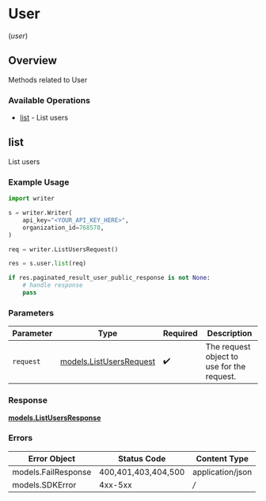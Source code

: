 # User
(*user*)

## Overview

Methods related to User

### Available Operations

* [list](#list) - List users

## list

List users

### Example Usage

```python
import writer

s = writer.Writer(
    api_key="<YOUR_API_KEY_HERE>",
    organization_id=768578,
)

req = writer.ListUsersRequest()

res = s.user.list(req)

if res.paginated_result_user_public_response is not None:
    # handle response
    pass

```

### Parameters

| Parameter                                                   | Type                                                        | Required                                                    | Description                                                 |
| ----------------------------------------------------------- | ----------------------------------------------------------- | ----------------------------------------------------------- | ----------------------------------------------------------- |
| `request`                                                   | [models.ListUsersRequest](../../models/listusersrequest.md) | :heavy_check_mark:                                          | The request object to use for the request.                  |


### Response

**[models.ListUsersResponse](../../models/listusersresponse.md)**
### Errors

| Error Object        | Status Code         | Content Type        |
| ------------------- | ------------------- | ------------------- |
| models.FailResponse | 400,401,403,404,500 | application/json    |
| models.SDKError     | 4xx-5xx             | */*                 |
